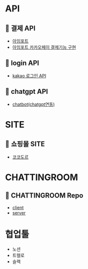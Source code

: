 # API

## :link: 결제 API
* [아임포트](https://admin.portone.io/auth/signin)
* [아임포트 카카오페이 결제기능 구현](https://ksyy.tistory.com/267)

## :link: login API

* [kakao 로그인 API](https://developers.kakao.com/docs/latest/ko/kakaologin/rest-api)

## :link: chatgpt API
* [chatbot(chatgpt연동)](https://platform.openai.com/docs/api-reference/introduction)


# SITE

## :link: 쇼핑몰 SITE
* [코코도르](https://www.cocodor.co.kr/)

# CHATTINGROOM

## :link: CHATTINGROOM Repo
* [client](https://github.com/dmlgus0458/chatapp-client)
* [server](https://github.com/dmlgus0458/chatapp)

# 협업툴
* 노션
* 트렐로
* 슬랙



